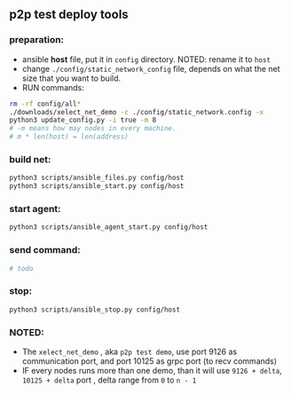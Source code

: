## p2p test deploy tools

### preparation:
* ansible **host** file, put it in `config` directory. NOTED: rename it to `host`
* change `./config/static_network_config` file, depends on what the net size that you want to build.
* RUN commands:
``` BASH
rm -rf config/all*
./downloads/xelect_net_demo -c ./config/static_network.config -x
python3 update_config.py -i true -m 8
# -m means how may nodes in every machine.
# m * len(host) = len(address)

```
### build net:
``` BASH
python3 scripts/ansible_files.py config/host
python3 scripts/ansible_start.py config/host
```


### start agent:
``` BASH
python3 scripts/ansible_agent_start.py config/host
```

### send command:
``` BASH
# todo
```

### stop:
``` BASH
python3 scripts/ansible_stop.py config/host
```
### NOTED:
* The `xelect_net_demo` , aka `p2p test demo`, use port 9126 as communication port, and port 10125 as grpc port (to recv commands)
* IF every nodes runs more than one demo, than it will use `9126 + delta`, `10125 + delta` port , delta range from `0` to `n - 1`